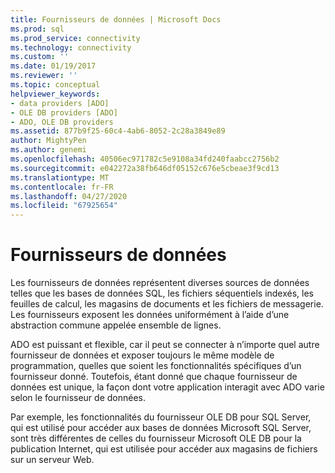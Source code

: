 ```yaml
---
title: Fournisseurs de données | Microsoft Docs
ms.prod: sql
ms.prod_service: connectivity
ms.technology: connectivity
ms.custom: ''
ms.date: 01/19/2017
ms.reviewer: ''
ms.topic: conceptual
helpviewer_keywords:
- data providers [ADO]
- OLE DB providers [ADO]
- ADO, OLE DB providers
ms.assetid: 877b9f25-60c4-4ab6-8052-2c28a3849e89
author: MightyPen
ms.author: genemi
ms.openlocfilehash: 40506ec971782c5e9108a34fd240faabcc2756b2
ms.sourcegitcommit: e042272a38fb646df05152c676e5cbeae3f9cd13
ms.translationtype: MT
ms.contentlocale: fr-FR
ms.lasthandoff: 04/27/2020
ms.locfileid: "67925654"
---
```

# <a name="data-providers"></a>Fournisseurs de données
Les fournisseurs de données représentent diverses sources de données telles que les bases de données SQL, les fichiers séquentiels indexés, les feuilles de calcul, les magasins de documents et les fichiers de messagerie. Les fournisseurs exposent les données uniformément à l’aide d’une abstraction commune appelée ensemble de lignes.  
  
 ADO est puissant et flexible, car il peut se connecter à n’importe quel autre fournisseur de données et exposer toujours le même modèle de programmation, quelles que soient les fonctionnalités spécifiques d’un fournisseur donné. Toutefois, étant donné que chaque fournisseur de données est unique, la façon dont votre application interagit avec ADO varie selon le fournisseur de données.  
  
 Par exemple, les fonctionnalités du fournisseur OLE DB pour SQL Server, qui est utilisé pour accéder aux bases de données Microsoft SQL Server, sont très différentes de celles du fournisseur Microsoft OLE DB pour la publication Internet, qui est utilisée pour accéder aux magasins de fichiers sur un serveur Web.
